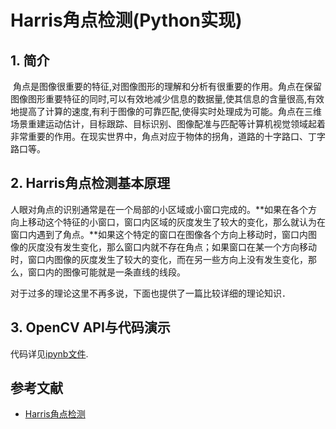 # Harris角点检测(Python实现)

## 1. 简介

 角点是图像很重要的特征,对图像图形的理解和分析有很重要的作用。角点在保留图像图形重要特征的同时,可以有效地减少信息的数据量,使其信息的含量很高,有效地提高了计算的速度,有利于图像的可靠匹配,使得实时处理成为可能。角点在三维场景重建运动估计，目标跟踪、目标识别、图像配准与匹配等计算机视觉领域起着非常重要的作用。在现实世界中，角点对应于物体的拐角，道路的十字路口、丁字路口等。

## 2. Harris角点检测基本原理

 人眼对角点的识别通常是在一个局部的小区域或小窗口完成的。**如果在各个方向上移动这个特征的小窗口，窗口内区域的灰度发生了较大的变化，那么就认为在窗口内遇到了角点。**如果这个特定的窗口在图像各个方向上移动时，窗口内图像的灰度没有发生变化，那么窗口内就不存在角点；如果窗口在某一个方向移动时，窗口内图像的灰度发生了较大的变化，而在另一些方向上没有发生变化，那么，窗口内的图像可能就是一条直线的线段。

对于过多的理论这里不再多说，下面也提供了一篇比较详细的理论知识．

## 3. OpenCV API与代码演示

代码详见[ipynb文件](https://github.com/zhi-z/OpenCV/blob/master/OpenCV_Tutorial/FeatureExtraction/CornerDetection/harris/Harris.ipynb).



## 参考文献

- [Harris角点检测](https://www.cnblogs.com/king-lps/p/6375424.html)